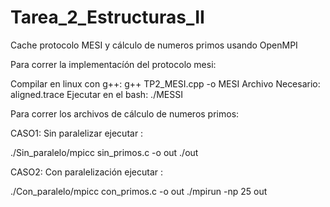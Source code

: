 # Tarea_2_Estructuras_II
Cache protocolo MESI y cálculo de numeros primos usando  OpenMPI

Para correr la implementacíón del protocolo mesi:

 Compilar en linux con g++: g++ TP2_MESI.cpp -o MESI
   Archivo Necesario: aligned.trace
   Ejecutar en el bash: ./MESSI


Para correr los archivos de cálculo de numeros primos:

CASO1: Sin paralelizar ejecutar :

./Sin_paralelo/mpicc sin_primos.c  -o out
./out

CASO2: Con paralelización ejecutar :

./Con_paralelo/mpicc con_primos.c  -o out
./mpirun -np 25 out


